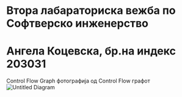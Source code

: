 # Втора лабараториска вежба по Софтверско инженерство
# Ангела Коцевска, бр.на индекс 203031
Control Flow Graph фотографија од Control Flow графот
![Untitled Diagram](https://user-images.githubusercontent.com/102802352/170032459-599a0488-e5c3-43ad-a2b9-e7ebe5072aa9.jpg)

